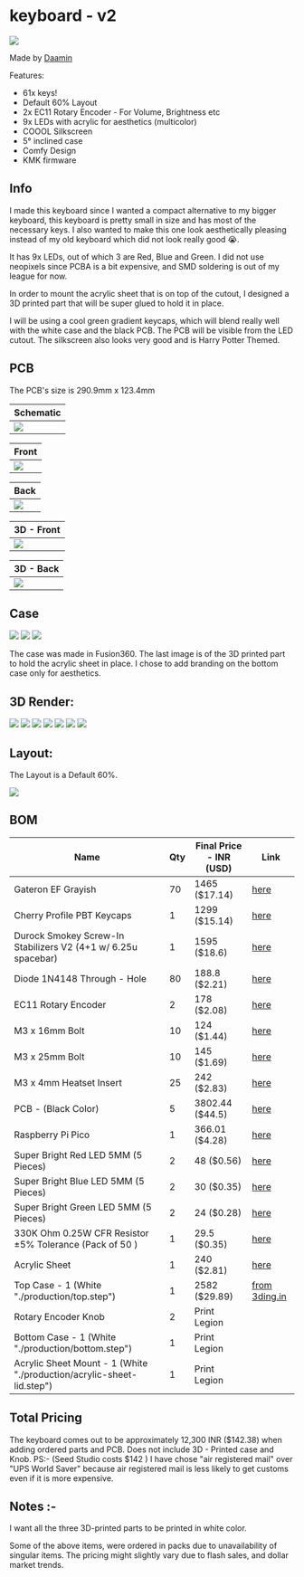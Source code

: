 # keyboard - v2

![](assets/1.png)

Made by [Daamin](https://daamin.tech)

Features:

- 61x keys!
- Default 60% Layout
- 2x EC11 Rotary Encoder - For Volume, Brightness etc
- 9x LEDs with acrylic for aesthetics (multicolor)
- COOOL Silkscreen
- 5° inclined case
- Comfy Design
- KMK firmware

## Info

I made this keyboard since I wanted a compact alternative to my bigger keyboard, this keyboard is pretty small in size and has most of the necessary keys. I also wanted to make this one look aesthetically pleasing instead of my old keyboard which did not look really good 😭.

It has 9x LEDs, out of which 3 are Red, Blue and Green. I did not use neopixels since PCBA is a bit expensive, and SMD soldering is out of my league for now.

In order to mount the acrylic sheet that is on top of the cutout, I designed a 3D printed part that will be super glued to hold it in place.

I will be using a cool green gradient keycaps, which will blend really well with the white case and the black PCB. The PCB will be visible from the LED cutout. The silkscreen also looks very good and is Harry Potter Themed.

## PCB

The PCB's size is 290.9mm x 123.4mm

| Schematic                 |
| ------------------------- |
| ![](assets/schematic.png) |

| Front                 |
| --------------------- |
| ![](assets/front.png) |

| Back                 |
| -------------------- |
| ![](assets/back.png) |

| 3D - Front               |
| ------------------------ |
| ![](assets/front-3d.png) |

| 3D - Back               |
| ----------------------- |
| ![](assets/back-3d.png) |

## Case

![](assets/top.png)
![](assets/bottom.png)
![](assets/lid.png)

The case was made in Fusion360.
The last image is of the 3D printed part to hold the acrylic sheet in place.
I chose to add branding on the bottom case only for aesthetics.

## 3D Render:

![](assets/1.png)
![](assets/2.png)
![](assets/7.png)
![](assets/3.png)
![](assets/4.png)
![](assets/5.png)
![](assets/6.png)

## Layout:

The Layout is a Default 60%.

![](assets/layout.png)

## BOM

| Name                                                                  | Qty | Final Price - INR (USD) | Link                                                                                                                |
| --------------------------------------------------------------------- | --- | ----------------------- | ------------------------------------------------------------------------------------------------------------------- |
| Gateron EF Grayish                                                    | 70  | 1465 ($17.14)           | [here](https://neomacro.in/products/gateron-ef-grayish)                                                             |
| Cherry Profile PBT Keycaps                                            | 1   | 1299 ($15.14)           | [here](https://stackskb.com/store/veekos-gradient-keycaps-cherry-profile-135-keys)                                  |
| Durock Smokey Screw-In Stabilizers V2 (4+1 w/ 6.25u spacebar)         | 1   | 1595 ($18.6)            | [here](https://stackskb.com/store/durock-smokey-screw-in-stabilizers-v2/)                                           |
| Diode 1N4148 Through - Hole                                           | 80  | 188.8 ($2.21)           | [here](https://roboticsdna.in/product/diode-1n4148/)                                                                |
| EC11 Rotary Encoder                                                   | 2   | 178 ($2.08)             | [here](https://amzn.in/d/hVRxzij)                                                                                   |
| M3 x 16mm Bolt                                                        | 10  | 124 ($1.44)             | [here](https://amzn.in/d/0eY6kT4)                                                                                   |
| M3 x 25mm Bolt                                                        | 10  | 145 ($1.69)             | [here](https://amzn.in/d/3zS0SJ2)                                                                                   |
| M3 x 4mm Heatset Insert                                               | 25  | 242 ($2.83)             | [here](https://amzn.in/d/dpL3N2a)                                                                                   |
| PCB - (Black Color)                                                   | 5   | 3802.44 ($44.5)         | [here](https://hc-cdn.hel1.your-objectstorage.com/s/v3/3f05c160f070155d4d5333c6b8261f5120b33c4c_image.png)          |
| Raspberry Pi Pico                                                     | 1   | 366.01 ($4.28)          | [here](https://roboticsdna.in/product/raspberry-pi-pico/)                                                           |
| Super Bright Red LED 5MM (5 Pieces)                                   | 2   | 48 ($0.56)              | [here](https://roboticsdna.in/product/super-bright-red-led-5mm-5-pieces/)                                           |
| Super Bright Blue LED 5MM (5 Pieces)                                  | 2   | 30 ($0.35)              | [here](https://roboticsdna.in/product/super-bright-blue-led-5mm-5-pieces/)                                          |
| Super Bright Green LED 5MM (5 Pieces)                                 | 2   | 24 ($0.28)              | [here](https://roboticsdna.in/product/super-bright-green-led-5mm-5-pieces/)                                         |
| 330K Ohm 0.25W CFR Resistor ±5% Tolerance (Pack of 50 )               | 1   | 29.5 ($0.35)            | [here](https://roboticsdna.in/product/330k-ohm-0-25w-cfr-resistor-%c2%b15-tolerance-pack-of-50/)                    |
| Acrylic Sheet                                                         | 1   | 240 ($2.81)             | [here](https://amzn.in/d/05dUxqd)                                                                                   |
| Top Case - 1 (White "./production/top.step")                          | 1   | 2582 ($29.89)           | [from 3ding.in](https://hc-cdn.hel1.your-objectstorage.com/s/v3/a1089c5d17e005a69043bc950fa28f1e25543591_image.png) |
| Rotary Encoder Knob                                                   | 2   | Print Legion            |
| Bottom Case - 1 (White "./production/bottom.step")                    | 1   | Print Legion            |
| Acrylic Sheet Mount - 1 (White "./production/acrylic-sheet-lid.step") | 1   | Print Legion            |

## Total Pricing

The keyboard comes out to be approximately 12,300 INR ($142.38) when adding ordered parts and PCB. Does not include 3D - Printed case and Knob.
PS:- (Seed Studio costs $142 )
I have chose "air registered mail" over "UPS World Saver" because air registered mail is less likely to get customs even if it is more expensive.

## Notes :-

I want all the three 3D-printed parts to be printed in white color.

Some of the above items, were ordered in packs due to unavailability of singular items.
The pricing might slightly vary due to flash sales, and dollar market trends.
